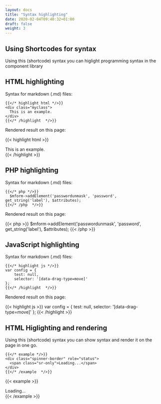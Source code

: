 ```yaml
---
layout: docs
title: "Syntax highlighting"
date: 2020-02-04T09:40:32+01:00
draft: false
weight: 3
---
```


## Using Shortcodes for syntax

Using this (shortcode) syntax you can higlight programming syntax in the component library

## HTML highlighting

Syntax for markdown (.md) files:

```
{{</* highlight html */>}}
<div class="myclass">
  This is an example.
</div>
{{</* /highlight  */>}}
```
Rendered result on this page:

{{< highlight html >}}
<div class="myclass">
	This is an example.
</div>
{{< /highlight >}}

## PHP highlighting

Syntax for markdown (.md) files:

```
{{</* php */>}}
  $mform->addElement('passwordunmask', 'password', get_string('label'), $attributes);
{{</* /php  */>}}
```
Rendered result on this page:

{{< php >}}
	$mform->addElement('passwordunmask', 'password', get_string('label'), $attributes);
{{< /php >}}

## JavaScript highlighting

Syntax for markdown (.md) files:

```
{{</* highlight js */>}}
var config = {
    test: null,
    selector: '[data-drag-type=move]'
};
{{</* /highlight  */>}}
```
Rendered result on this page:

{{< highlight js >}}
var config = {
    test: null,
    selector: '[data-drag-type=move]'
};
{{< /highlight >}}


## HTML Higlighting and rendering

Using this (shortcode) syntax you can show syntax and render it on the page in one go.

```
{{</* example */>}}
<div class="spinner-border" role="status">
  <span class="sr-only">Loading...</span>
</div>
{{</* /example  */>}}
```

{{< example >}}
<div class="spinner-border" role="status">
  <span class="sr-only">Loading...</span>
</div>
{{< /example >}}

